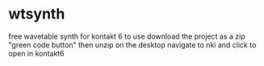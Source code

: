 # wtsynth
free wavetable synth for kontakt 6
to use download the project as a zip "green code button" then unzip on the desktop navigate to nki and click to open in kontakt6
